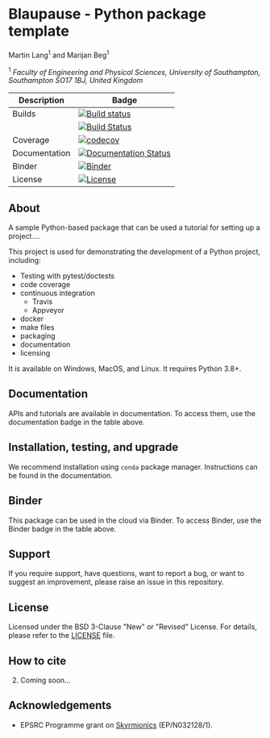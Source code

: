 # Blaupause - Python package template
Martin Lang<sup>1</sup> and Marijan Beg<sup>1</sup>

<sup>1</sup> *Faculty of Engineering and Physical Sciences, University of Southampton, Southampton SO17 1BJ, United Kingdom*    

| Description | Badge |
| --- | --- |
| Builds | [![Build status](https://ci.appveyor.com/api/projects/status/k4wb6m7btqy9lj86/branch/main?svg=true)](https://ci.appveyor.com/project/lang-m/sampleproject/branch/main) |
|     | [![Build Status](https://travis-ci.org/lang-m/blaupause.svg?branch=main)](https://travis-ci.org/lang-m/blaupause) |
| Coverage | [![codecov](https://codecov.io/gh/lang-m/blaupause/branch/master/graph/badge.svg?token=90KVILJ4F4)](https://codecov.io/gh/lang-m/blaupause) |
| Documentation | [![Documentation Status](https://readthedocs.org/projects/blaupause/badge/?version=latest)](https://blaupause.readthedocs.io/en/latest/?badge=latest)|
| Binder | [![Binder](https://mybinder.org/badge_logo.svg)](https://mybinder.org/v2/gh/lang-m/blaupause/main?filepath=docs%2Fipynb%2Findex.ipynb) |
| License | [![License](https://img.shields.io/badge/License-BSD%203--Clause-blue.svg)](https://opensource.org/licenses/BSD-3-Clause) |

## About

A sample Python-based package that can be used a tutorial for setting up a project....

This project is used for demonstrating the development of a Python project, including:
- Testing with pytest/doctests
- code coverage
- continuous integration
  - Travis
  - Appveyor
- docker
- make files
- packaging
- documentation
- licensing

It is available on Windows, MacOS, and Linux. It requires Python 3.8+.

## Documentation

APIs and tutorials are available in documentation. To access them, use the documentation badge in the table above.

## Installation, testing, and upgrade

We recommend installation using `conda` package manager. Instructions can be found in the documentation.

## Binder

This package can be used in the cloud via Binder. To access Binder, use the Binder badge in the table above.

## Support

If you require support, have questions, want to report a bug, or want to suggest an improvement, please raise an issue in this repository.

## License

Licensed under the BSD 3-Clause "New" or "Revised" License. For details, please refer to the [LICENSE](LICENSE) file.

## How to cite

2. Coming soon...

## Acknowledgements

- EPSRC Programme grant on [Skyrmionics](http://www.skyrmions.ac.uk) (EP/N032128/1).
